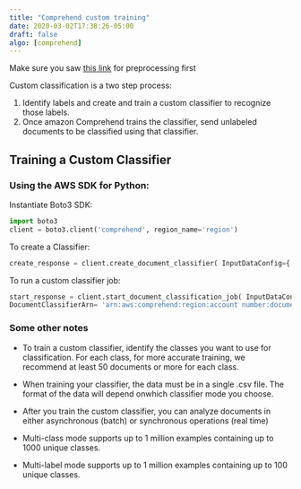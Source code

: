 ```yaml
---
title: "Comprehend custom training"
date: 2020-03-02T17:38:26-05:00
draft: false
algo: [comprehend]
---
```


Make sure you saw [this link](../../preprocessing/comprehend) for preprocessing first

Custom classification is a two step process:

1. Identify labels and create and train a custom classifier to recognize those labels. 
2. Once amazon Comprehend trains the classifier, send unlabeled documents to be classified using that classifier. 

## Training a Custom Classifier

### Using the AWS SDK for Python:

Instantiate Boto3 SDK:
```python
import boto3
client = boto3.client('comprehend', region_name='region')
```

To create a Classifier:
```python
create_response = client.create_document_classifier( InputDataConfig={ 'S3Uri': 's3://S3Bucket/docclass/file name' }, DataAccessRoleArn='arn:aws:iam::account number:role/resource name', DocumentClassifierName='SampleCodeClassifier1', LanguageCode='en')
```


To run a custom classifier job:
```python
start_response = client.start_document_classification_job( InputDataConfig={ 'S3Uri': 's3://S3Bucket/docclass/file name', 'InputFormat': 'ONE_DOC_PER_LINE' }, OutputDataConfig={ 'S3Uri': 's3://S3Bucket/output' }, DataAccessRoleArn='arn:aws:iam::account number:role/resource name',
DocumentClassifierArn= 'arn:aws:comprehend:region:account number:document-classifier/SampleCodeClassifier1')

```


### Some other notes
- To train a custom classifier, identify the classes you want to use for classification. For each class, for more accurate training, we recommend at least 50 documents or more for each class.

- When training your classifier, the data must be in a single .csv file. The format of the data will depend onwhich classifier mode you choose.

- After you train the custom classifier, you can analyze documents in either asynchronous (batch) or synchronous operations (real time)

- Multi-class mode supports up to 1 million examples containing up to 1000 unique classes.

- Multi-label mode supports up to 1 million examples containing up to 100 unique classes.
